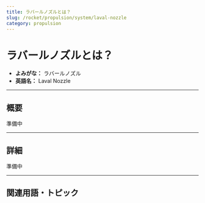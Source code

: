 ```yaml
---
title: ラバールノズルとは？
slug: /rocket/propulsion/system/laval-nozzle
category: propulsion
---
```


# ラバールノズルとは？

- **よみがな：** ラバールノズル  
- **英語名：** Laval Nozzle  

---

## 概要

準備中

---

## 詳細

準備中

---

## 関連用語・トピック
